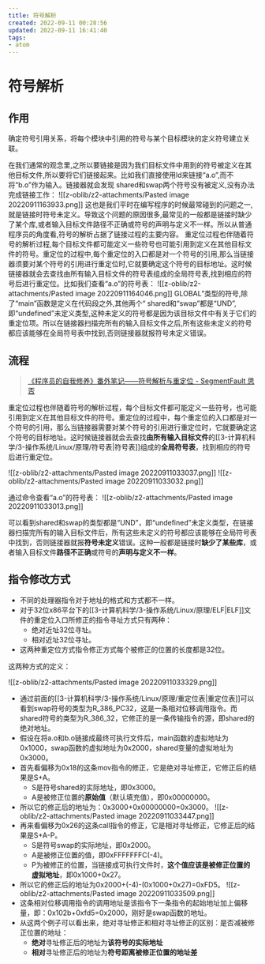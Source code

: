 ```yaml
---
title: 符号解析
created: 2022-09-11 00:28:56
updated: 2022-09-11 16:41:40
tags: 
- atom
---
```

# 符号解析

## 作用

确定符号引用关系，将每个模块中引用的符号与某个目标模块的定义符号建立关联。

在我们通常的观念里,之所以要链接是因为我们目标文件中用到的符号被定义在其他目标文件,所以要将它们链接起来。比如我们直接使用ld来链接“a.o”,而不将“b.o”作为输入。链接器就会发现 shared和swap两个符号没有被定义,没有办法完成链接工作：
![[z-oblib/z2-attachments/Pasted image 20220911163933.png]]
这也是我们平时在编写程序的时候最常碰到的问题之一,就是链接时符号未定义。导致这个问题的原因很多,最常见的一般都是链接时缺少了某个库,或者输入目标文件路径不正确或符号的声明与定义不一样。所以从普通程序员的角度看,符号的解析占据了链接过程的主要内容。
重定位过程也伴随着符号的解析过程,每个目标文件都可能定义一些符号也可能引用到定义在其他目标文件的符号。重定位的过程中,每个重定位的入口都是对一个符号的引用,那么当链接器须要对某个符号的引用进行重定位时,它就要确定这个符号的目标地址。这时候链接器就会去查找由所有输入目标文件的符号表组成的全局符号表,找到相应的符号后进行重定位。比如我们查看“a.o”的符号表：
![[z-oblib/z2-attachments/Pasted image 20220911164046.png]]
GLOBAL”类型的符号,除了“main”函数是定义在代码段之外,其他两个“ shared和“swap”都是“UND”,即“undefined”未定义类型,这种未定义的符号都是因为该目标文件中有关于它们的重定位项。所以在链接器扫描完所有的输入目标文件之后,所有这些未定义的符号都应该能够在全局符号表中找到,否则链接器就报符号未定义错误。

## 流程

> [《程序员的自我修养》番外笔记——符号解析与重定位 - SegmentFault 思否](https://segmentfault.com/a/1190000021551701)

重定位过程也伴随着符号的解析过程，每个目标文件都可能定义一些符号，也可能引用到定义在其他目标文件的符号。重定位的过程中，每个重定位的入口都是对一个符号的引用，那么当链接器需要对某个符号的引用进行重定位时，它就要确定这个符号的目标地址。这时候链接器就会去查找**由所有输入目标文件**的[[3-计算机科学/3-操作系统/Linux/原理/符号表|符号表]]组成的**全局符号表**，找到相应的符号后进行重定位。

![[z-oblib/z2-attachments/Pasted image 20220911033037.png]]
![[z-oblib/z2-attachments/Pasted image 20220911033032.png]]

通过命令查看“a.o”的符号表：
![[z-oblib/z2-attachments/Pasted image 20220911033013.png]]

可以看到shared和swap的类型都是“UND”，即“undefined”未定义类型，在链接器扫描完所有的输入目标文件后，所有这些未定义的符号都应该能够在全局符号表中找到，否则链接器就报**符号未定义**错误。这种一般都是链接时**缺少了某些库**，或者输入目标文件**路径不正确**或符号的**声明与定义不一样**。

## 指令修改方式

- 不同的处理器指令对于地址的格式和方式都不一样。
- 对于32位x86平台下的[[3-计算机科学/3-操作系统/Linux/原理/ELF|ELF]]文件的重定位入口所修正的指令寻址方式只有两种：
    - 绝对近址32位寻址。
    - 相对近址32位寻址。
- 这两种重定位方式指令修正方式每个被修正的位置的长度都是32位。

这两种方式的定义：

![[z-oblib/z2-attachments/Pasted image 20220911033329.png]]

- 通过前面的[[3-计算机科学/3-操作系统/Linux/原理/重定位表|重定位表]]可以看到swap符号的类型为R_386_PC32，这是一条相对位移调用指令。而shared符号的类型为R_386_32，它修正的是一条传输指令的源，即shared的绝对地址。
- 假设在将a.o和b.o链接成最终可执行文件后，main函数的虚拟地址为0x1000，swap函数的虚拟地址为0x2000，shared变量的虚拟地址为0x3000。
- 首先看偏移为0x18的这条mov指令的修正，它是绝对寻址修正，它修正后的结果是S+A。
    - S是符号shared的实际地址，即0x3000。
    - A是被修正位置的**原始值**（默认填充值），即0x00000000。
- 所以它的修正后的地址为：0x3000+0x00000000=0x3000。
	![[z-oblib/z2-attachments/Pasted image 20220911033447.png]]
- 再来看偏移为0x26的这条call指令的修正，它是相对寻址修正，它修正后的结果是S+A-P。
    - S是符号swap的实际地址，即0x2000。
    - A是被修正位置的值，即0xFFFFFFFC(-4)。
    - P为被修正的位置，当链接成可执行文件时，**这个值应该是被修正位置的虚拟地址**，即0x1000+0x27。
- 所以它的修正后的地址为0x2000+(-4)-(0x1000+0x27)=0xFD5。
	![[z-oblib/z2-attachments/Pasted image 20220911033509.png]]
- 这条相对位移调用指令的调用地址是该指令下一条指令的起始地址加上偏移量，即：0x102b+0xfd5=0x2000，刚好是swap函数的地址。
- 从这两个例子可以看出来，绝对寻址修正和相对寻址修正的区别：是否减被修正位置的地址：
	- **绝对**寻址修正后的地址为**该符号的实际地址**
	- **相对**寻址修正后的地址为**符号距离被修正位置的地址差**